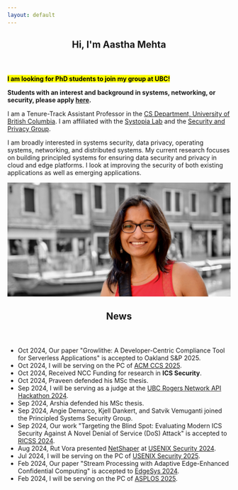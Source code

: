 ```yaml
---
layout: default
---
```

<!-- ### Aastha Mehta -->

<section id="banner">
  <div class="content">
  <!--
## About
  -->

  <header>
  <h1>Hi, I'm Aastha Mehta</h1>
  </header>
  <p><mark style="background-color:yellow"><b>I am looking for PhD students to join my group at UBC!</b></mark></p>

  <p><b>Students with an interest and background in systems, networking, or security, please apply <a href="https://www.cs.ubc.ca/students/grad/admissions">here</a>.</b></p>

  <p>I am a Tenure-Track Assistant Professor in the <a href="https://www.cs.ubc.ca/">CS Department, University of British Columbia</a>.
  I am affiliated with the <a href="https://systopia.cs.ubc.ca">Systopia Lab</a> and the <a href="https://spg.cs.ubc.ca/">Security and Privacy Group</a>.
  </p>

  <p>I am broadly interested in systems security, data privacy, operating systems, networking, and distributed systems. My current research focuses on building principled systems for ensuring data security and privacy in cloud and edge platforms. I look at improving the security of both existing applications as well as emerging applications.</p>
  <!--
  <p>I am broadly interested in systems security, data privacy, operating systems, networking, and distributed systems. I have worked on building <a href="http://thoth.mpi-sws.org/">systems</a> that enable online services to comply with data privacy and usage policies, and prevent accidental disclosures due to bugs and misconfigurations. More recently, I have been working on solutions to ensure privacy in Cloud services in the face of side-channel disclosures. Currently, I am also exploring systems for effective contact tracing and epidemic risk notification in the context of COVID-19.</p>
  -->

  <!--
  <p><b>Past:</b> I completed my PhD with <a href="http://www.mpi-sws.org/~druschel/">Peter Druschel</a> and <a href="http://www.mpi-sws.org/~dg/">Deepak Garg</a> from <a href="http://www.mpi-sws.org/">Max Planck Institute for Software Systems (MPI-SWS)</a>. Before my PhD, I worked at NetApp, Bengaluru (India), and completed my Bachelors in Computer Science from Birla Institute of Technology and Science (BITS) Pilani (India).</p>
  -->

  </div>

  <span class="image object">
  <img src="imgs/Aastha_pic.jpg" class="wrap align-center">
  </span>
</section>

<!--
## Publications
To know more about our research, visit our [group web page](https://aasthakm.github.io/research/projects.html).

- Reconciling Security and Utility in Next Generation Epidemic Risk Mitigation System [\[PDF\]](https://arxiv.org/pdf/2011.08069.pdf)<br>
Pierfrancesco Ingo, Nichole Boufford, Ming Cheng Jiang, Rowan Lindsay, Roberta De Viti, Matthew Lentz, Gilles Barthe, Manuel Gomez-Rodriguez, Bernhard Schölkopf, Deepak Garg, Peter Druschel, **Aastha Mehta**<br>
Arxiv 2022.<br>
-->
<!-- <span style="font-size:12px;">*Authors listed in alphabetical order</span> -->

<!--
- Pacer: Network Side-Channel Mitigation in the Cloud [\[PDF\]](https://aasthakm.github.io/files/sec22-pacer.pdf) [\[Tech Report\]](https://arxiv.org/pdf/1908.11568.pdf) [\[Code\]](https://gitlab.mpi-sws.org/pacer)<br>
**Aastha Mehta**, Mohamed Alzayat, Roberta De Viti, Björn B. Brandenburg, Peter Druschel, Deepak Garg<br>
USENIX Security Symposium, 2022.

- Listening to Bluetooth Beacons for Epidemic Risk Mitigation* [\[PDF\]](https://www.nature.com/articles/s41598-022-09440-1.pdf)<br>
Gilles Barthe, Roberta De Viti, Peter Druschel, Deepak Garg, Manuel Gomez-Rodriguez, Pierfrancesco Ingo, Heiner Kremer, Matthew Lentz, Lars Lorch, **Aastha Mehta**, Bernhard Schölkopf<br>
Scientific Reports. 2022.<br>
<span style="font-size:12px;">*Authors listed in alphabetical order</span>

- PanCast: Listening to Bluetooth Beacons for Epidemic Risk Mitigation* [\[PDF\]](https://arxiv.org/pdf/2011.08069.pdf)<br>
Gilles Barthe, Roberta De Viti, Peter Druschel, Deepak Garg, Manuel Gomez-Rodriguez, Pierfrancesco Ingo, Matthew Lentz, **Aastha Mehta**, Bernhard Schölkopf<br>
White Paper, 2020.<br>
<span style="font-size:12px;">*Authors listed in alphabetical order</span>

- Ensuring Compliance with Data Privacy and Usage Policies in Online Services [\[PDF\]](https://aasthakm.github.io/files/AasthaMehta-PhDThesis-2020.pdf)<br>
**Aastha Mehta**<br>
PhD Thesis, 2020.
-->
<!-- http://dx.doi.org/10.22028/D291-32673 -->

<!--
- Qapla: Policy compliance for database-backed systems [\[PDF\]](https://aasthakm.github.io/files/sec17-qapla.pdf) [\[Code\]](https://github.com/aasthakm/qapla)<br>
**Aastha Mehta**, Eslam Elnikety, Katura Harvey, Deepak Garg, Peter Druschel<br>
USENIX Security Symposium, 2017.

- Thoth: Comprehensive Policy Compliance in Data Retrieval Systems [\[PDF\]](https://aasthakm.github.io/files/sec16-thoth.pdf)<br>
Eslam Elnikety, **Aastha Mehta**, Anjo Vahldiek-Oberwagner, Deepak Garg, Peter Druschel<br>
USENIX Security Symposium, 2016.

- Oblivious Multi-Party Machine Learning on Trusted Processors [\[PDF\]](https://aasthakm.github.io/files/sec16-oblivML.pdf)<br>
Olga Ohrimenko, Felix Schuster, Cédric Fournet, **Aastha Mehta**, Sebastian Nowozin, Kapil Vaswani, Manuel Costa<br>
USENIX Security Symposium, 2016.

- Guardat: Enforcing data policies at the storage layer [\[PDF\]](https://aasthakm.github.io/files/eurosys15-guardat.pdf)<br>
Anjo Vahldiek, Eslam Elnikety, **Aastha Mehta**, Deepak Garg, Peter Druschel, Ansley Post, Rodrigo Rodriguez, Johannes Gehrke<br>
European Conference on Computer Systems (EuroSys), 2015.

- HDFS Space Consolidation<br>
**Aastha Mehta**, Deepti Banka, Kartheek Muthyala, Priya Sehgal, Ajay Bakre<br>
Student Research Symposium, International Conference on High Performance Computing (HiPC), 2011.
-->

<!--
## Group

#### Current
- Amir Sabzi (MSc, 2021 -)
- Praveen Gupta (MSc, 2022 -)
- Rut Vora (MSc, 2022 -)
- Yayu Wang (MSc, 2022 -)

#### Past
- Tanya Prasad (MITACS Intern 2022 and UG Hons. Thesis, BITS Pilani, 2022 - 2023)
- Aanandi Siddharth (UG research, 2022)
- Kasra Kamal (UG Honors Thesis, 2022, received [Rick Sample Memorial Award in CS](https://www.cs.ubc.ca/award/2022/05/rick-sample-memorial-award-computer-science))
- Gokce Dilek (UG research, 2022)
- Jae Han (Ryan) Kim (UG research, 2022)
- Nichole Boufford (UG research, 2021)
- Chenhao Xu (UG research, 2021)
- Gwangkul (David) Kim (UG research, 2021)
- Rowan Lindsay (UG research, 2021)
- Ming Cheng Jiang (UG research, 2021)
-->

<!--
## Collaborators
Pierfrancesco Ingo, Mathias Lécuyer, Margo Seltzer, Swati Goswami,
Mohammad Shahrad, Arshia Moghimi, David Lie, Eyal De Lara, Oana Balmau, Julien Gascon-Samson
-->

<!--
## Teaching

- Instructor, CPSC 317: Internet Computing<br>
Winter Term 2, Jan 2023

- Instructor, [CPSC 538M: Systems Security](https://aasthakm.github.io/courses/cpsc538m.html) (UBC Graduate Course)<br>
Winter Term 1, Sep 2022

- Instructor, [CPSC 538M: Security and Privacy in the Era of Side Channels](https://aasthakm.github.io/courses/2021w1/cpsc538m.html) (UBC Graduate Course)<br>
Winter Term 1, Sep 2021

- Co-Instructor, [Operating Systems](https://courses.mpi-sws.org/os-ws19/) (UdS Graduate Core Course)<br>
Winter 2019

- Teaching Assistant, [Information Flow Control Systems](https://people.mpi-sws.org/~dg/teaching/ifcs2016/ifcs2016.html) (UdS Graduate Seminar)<br>
Summer 2016

- Teaching Assistant, [Operating Systems](http://courses.mpi-sws.org/os-ss13/) (UdS Graduate Core Course)<br>
Summer 2013
-->

<!--
## Service

**Program Committee**
-->
<!--**2023:**-->
<!--
- [SysTex 2023](https://systex.cs.fau.de/systex23/)
- [USENIX Security 2023](https://www.usenix.org/conference/usenixsecurity23)
- [Oakland S&P 2023](https://www.ieee-security.org/TC/SP2023/)
- [JSys (System Security area)](https://www.jsys.org/cfp_security/)
-->
<!--**2022:**-->
<!--
- [EuroSys 2022](https://2022.eurosys.org/calls/call-for-papers/)
- [ASPLOS 2022](https://asplos-conference.org/)
- [USENIX Security 2022](https://www.usenix.org/conference/usenixsecurity22)
-->
<!--**2021:**-->
<!--
- [Systor 2021](https://www.systor.org/2021/)
- [EuroSys 2021](https://2021.eurosys.org/)
- [EuroDW 2021](https://2021.eurosys.org/workshops.html#workshops)
- [PriSC 2021](https://popl21.sigplan.org/home/prisc-2021)
-->
<!--**2020:**-->
<!--
- [Middleware Doctoral Symposium 2020](https://2020.middleware-conference.org/call-for-doctoral-symposium.html)
  
**Organizer**

- [ACM Student Research Competition @ SOSP 2023](https://src.acm.org/about)
- [Poster session @ SOSP 2023](https://sosp2023.mpi-sws.org/)
- [OSDI 2020 Mentoring Program](https://www.usenix.org/conference/osdi20/mentorship) (Co-organized with Natacha Crooks, Malte Schwarzkopf)

**Mentor**

- [SOSP 2019 Mentoring Program](https://sosp19.rcs.uwaterloo.ca/mentoring.html)
-->

<section>
  <header class="major">
  <h2> News </h2>
  </header>
  <div class="content">
  <ul class="content">
  <li>Oct 2024, Our paper "Growlithe: A Developer-Centric Compliance Tool for Serverless Applications" is accepted to Oakland S&P 2025.</li>
  <li>Oct 2024, I will be serving on the PC of <a href="https://www.sigsac.org/ccs/CCS2025/">ACM CCS 2025</a>.</li>
  <li>Oct 2024, Received NCC Funding for research in <b>ICS Security</b>.</li>
  <li>Oct 2024, Praveen defended his MSc thesis.</li>
  <li>Sep 2024, I will be serving as a judge at the <a href="https://icics.ubc.ca/2024/09/13/network-api-challenge/">UBC Rogers Network API Hackathon 2024</a>.</li>
  <li>Sep 2024, Arshia defended his MSc thesis.</li>
  <li>Sep 2024, Angie Demarco, Kjell Dankert, and Satvik Vemuganti joined the Principled Systems Security Group.
  <li>Sep 2024, Our work "Targeting the Blind Spot: Evaluating Modern ICS Security Against A Novel Denial of Service (DoS) Attack" is accepted to <a href="https://ricssworkshop.github.io/">RICSS 2024</a>.</li>
  <li>Aug 2024, Rut Vora presented <a href="https://youtu.be/SqzdH4rBjZc?si=_L2V6-PRhkw4yJMe">NetShaper</a> at <a href="https://www.usenix.org/conference/usenixsecurity24/presentation/sabzi">USENIX Security 2024</a>.</li>
  <li>Jul 2024, I will be serving on the PC of <a href="https://www.usenix.org/conference/usenixsecurity25">USENIX Security 2025</a>.</li>
  <li>Feb 2024, Our paper "Stream Processing with Adaptive Edge-Enhanced Confidential Computing" is accepted to <a href="https://edge-sys.github.io/2024/">EdgeSys 2024</a>.</li>
  <li>Feb 2024, I will be serving on the PC of <a href="https://www.asplos-conference.org/asplos2025/">ASPLOS 2025</a>.</li>
  <!--
  <li>Dec 2023, Invited to NII Shonan seminar on <a href="https://shonan.nii.ac.jp/seminars/159/">Web Application Security</a>.</li>
  <li>Dec 2023, Our short paper "Microarchitectural Side-Channel Mitigations for
  Serverless Applications" is accepted to <a href="https://popl24.sigplan.org/home/prisc-2024">PriSC workshop 2024</a>.</li>
  <li>Nov 2023, Our short paper "Microarchitectural Side-Channel Mitigations for
  Serverless Applications" is accepted to <a href="https://plas23.github.io/">PLAS workshop 2023</a>.</li>
  <li>Oct 2023, Gave a talk on NetShaper at TU Darmstadt.</li>
  <li>Oct 2023, Gave a talk on NetShaper at <a href="http://shlink.mpi-sws.org/systems-seminar-2023">MPI-SWS Systems Seminar 2023</a>.</li>
  <li>Oct 2023, Our paper <a href="https://arxiv.org/pdf/2310.06293.pdf">NetShaper: A Differentially Private Network Side-Channel Mitigation System</a> is accepted to USENIX Security 2024.</li>
  <li>Sep 2023, I will be on the panel of <a href="https://sysdw23.github.io/">SOSP '23 doctoral workshop (SysDW'23)</a>.</li>
  <li>Sep 2023, I will be serving on the PC of <a
  href="https://www.usenix.org/conference/atc24">USENIX ATC 2024</a>.</li>
  -->
  <!--
  <li>Aug 2023, Recognized as Noteworthy Reviewer at USENIX Security 2023.</li>
  <li>Jan 2023, Invited to Dagstuhl seminar <a href="https://www.dagstuhl.de/en/seminars/seminar-calendar/seminar-details/23481">"MAD: Microarchitectural Attacks and Defenses"</a>.</li>
  <li>Jan 2023, I will be chairing the poster session and ACM Student Research
  Competition at <a href="https://sosp2023.mpi-sws.org/">SOSP 2023</a>.</li>
  <li>Sep 2022, Received funding from DND IDEaS for our pan-Canadian micro-net on <a href="https://www.cs.ubc.ca/news/2022/09/15m-canadas-department-national-defence-fund-development-5g-edge-computing-research-network">"A Platform for
  Secure and Dependable Hierarchical Edge Processing on 5G"</a>.</li>
  -->

<!--
  <li>Aug 2022, Invited to give a talk at IIT Delhi.</li>
- Dec 2021, Received NSERC Defense Supplement for Discovery Grant.
- Apr 2021, Received NSERC Discovery Grant.
- Mar 2021, Invited to give a talk at IIT Kharagpur
</section>
-->

<!--
## Awards & Honors
- Received NSERC Discovery Grant (2021-2026) with a Defense Supplement (2021-2024).
- Selected for [Rising Stars Workshop in EECS](https://risingstars18-eecs.mit.edu/). Oct 2018.
- Selected for [Heidelberg Laureate Forum (HLF)](https://www.heidelberg-laureate-forum.org/event_2016/). My [Q&A with 6 out of 200](https://scilogs.spektrum.de/hlf/2499-2/) at HLF. Aug 2016.
-->

<!--
## Contact
-->
<!-- \<first name\>k\<last initial\>[AT]cs.ubc.ca -->
<!--
[first name]k[last initial]@cs.ubc.ca
-->
